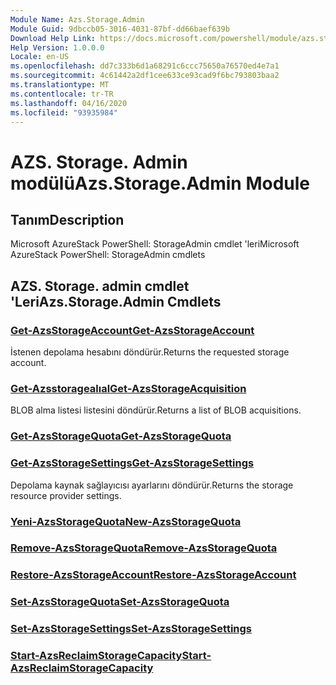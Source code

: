 ```yaml
---
Module Name: Azs.Storage.Admin
Module Guid: 9dbccb05-3016-4031-87bf-dd66baef639b
Download Help Link: https://docs.microsoft.com/powershell/module/azs.storage.admin
Help Version: 1.0.0.0
Locale: en-US
ms.openlocfilehash: dd7c333b6d1a68291c6ccc75650a76570ed4e7a1
ms.sourcegitcommit: 4c61442a2df1cee633ce93cad9f6bc793803baa2
ms.translationtype: MT
ms.contentlocale: tr-TR
ms.lasthandoff: 04/16/2020
ms.locfileid: "93935984"
---
```

# <span data-ttu-id="495eb-101">AZS. Storage. Admin modülü</span><span class="sxs-lookup"><span data-stu-id="495eb-101">Azs.Storage.Admin Module</span></span>
## <span data-ttu-id="495eb-102">Tanım</span><span class="sxs-lookup"><span data-stu-id="495eb-102">Description</span></span>
<span data-ttu-id="495eb-103">Microsoft AzureStack PowerShell: StorageAdmin cmdlet 'leri</span><span class="sxs-lookup"><span data-stu-id="495eb-103">Microsoft AzureStack PowerShell: StorageAdmin cmdlets</span></span>

## <span data-ttu-id="495eb-104">AZS. Storage. admin cmdlet 'Leri</span><span class="sxs-lookup"><span data-stu-id="495eb-104">Azs.Storage.Admin Cmdlets</span></span>
### [<span data-ttu-id="495eb-105">Get-AzsStorageAccount</span><span class="sxs-lookup"><span data-stu-id="495eb-105">Get-AzsStorageAccount</span></span>](Get-AzsStorageAccount.md)
<span data-ttu-id="495eb-106">İstenen depolama hesabını döndürür.</span><span class="sxs-lookup"><span data-stu-id="495eb-106">Returns the requested storage account.</span></span>

### [<span data-ttu-id="495eb-107">Get-Azsstoragealıal</span><span class="sxs-lookup"><span data-stu-id="495eb-107">Get-AzsStorageAcquisition</span></span>](Get-AzsStorageAcquisition.md)
<span data-ttu-id="495eb-108">BLOB alma listesi listesini döndürür.</span><span class="sxs-lookup"><span data-stu-id="495eb-108">Returns a list of BLOB acquisitions.</span></span>

### [<span data-ttu-id="495eb-109">Get-AzsStorageQuota</span><span class="sxs-lookup"><span data-stu-id="495eb-109">Get-AzsStorageQuota</span></span>](Get-AzsStorageQuota.md)


### [<span data-ttu-id="495eb-110">Get-AzsStorageSettings</span><span class="sxs-lookup"><span data-stu-id="495eb-110">Get-AzsStorageSettings</span></span>](Get-AzsStorageSettings.md)
<span data-ttu-id="495eb-111">Depolama kaynak sağlayıcısı ayarlarını döndürür.</span><span class="sxs-lookup"><span data-stu-id="495eb-111">Returns the storage resource provider settings.</span></span>

### [<span data-ttu-id="495eb-112">Yeni-AzsStorageQuota</span><span class="sxs-lookup"><span data-stu-id="495eb-112">New-AzsStorageQuota</span></span>](New-AzsStorageQuota.md)


### [<span data-ttu-id="495eb-113">Remove-AzsStorageQuota</span><span class="sxs-lookup"><span data-stu-id="495eb-113">Remove-AzsStorageQuota</span></span>](Remove-AzsStorageQuota.md)


### [<span data-ttu-id="495eb-114">Restore-AzsStorageAccount</span><span class="sxs-lookup"><span data-stu-id="495eb-114">Restore-AzsStorageAccount</span></span>](Restore-AzsStorageAccount.md)


### [<span data-ttu-id="495eb-115">Set-AzsStorageQuota</span><span class="sxs-lookup"><span data-stu-id="495eb-115">Set-AzsStorageQuota</span></span>](Set-AzsStorageQuota.md)


### [<span data-ttu-id="495eb-116">Set-AzsStorageSettings</span><span class="sxs-lookup"><span data-stu-id="495eb-116">Set-AzsStorageSettings</span></span>](Set-AzsStorageSettings.md)


### [<span data-ttu-id="495eb-117">Start-AzsReclaimStorageCapacity</span><span class="sxs-lookup"><span data-stu-id="495eb-117">Start-AzsReclaimStorageCapacity</span></span>](Start-AzsReclaimStorageCapacity.md)


